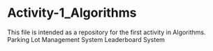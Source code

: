 # Activity-1_Algorithms
This file is intended as a repository for the first activity in Algorithms.
Parking Lot Management System
Leaderboard System
